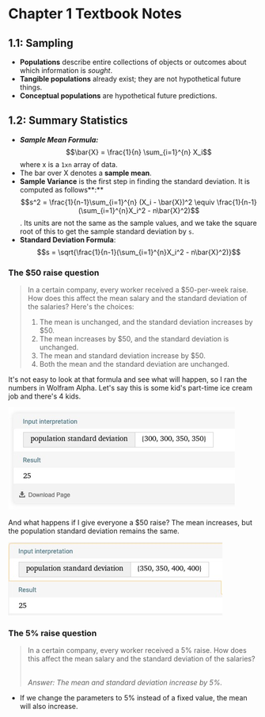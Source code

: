 # Chapter 1 Textbook Notes

## 1.1: Sampling

* **Populations** describe entire collections of objects or outcomes about which information is _sought_.
* **Tangible populations** already exist; they are not hypothetical future things.
* **Conceptual populations** are hypothetical future predictions.&#x20;

## 1.2: Summary Statistics

* _**Sample Mean Formula:**_  $$\bar{X} = \frac{1}{n} \sum_{i=1}^{n} X_i$$  where x is a `1xn` array of data.
* The bar over X denotes a **sample mean**.
* **Sample Variance** is the first step in finding the standard deviation. It is computed as follows**:** $$s^2 = \frac{1}{n-1}\sum_{i=1}^{n} (X_i - \bar{X})^2 \equiv \frac{1}{n-1}(\sum_{i=1}^{n}X_i^2 - n\bar{X}^2)$$. Its units are not the same as the sample values, and we take the square root of this to get the sample standard deviation by `s`.
* **Standard Deviation Formula**: $$s = \sqrt{\frac{1}{n-1}(\sum_{i=1}^{n}X_i^2 - n\bar{X}^2)}$$

### The $50 raise question

> In a certain company, every worker received a $50-per-week raise. How does this affect the mean salary and the standard deviation of the salaries? Here's the choices:
>
> 1. The mean is unchanged, and the standard deviation increases by $50.
> 2. The mean increases by $50, and the standard deviation is unchanged.
> 3. The mean and standard deviation increase by $50.
> 4. Both the mean and the standard deviation are unchanged.

It's not easy to look at that formula and see what will happen, so I ran the numbers in Wolfram Alpha. Let's say this is some kid's part-time ice cream job and there's 4 kids.

![](<../../.gitbook/assets/CleanShot 2022-01-20 at 04.25.12.jpg>)

And what happens if I give everyone a $50 raise? The mean increases, but the population standard deviation remains the same.

![](<../../.gitbook/assets/CleanShot 2022-01-20 at 04.25.42.jpg>)

### The 5% raise question

> In a certain company, every worker received a 5% raise. How does this affect the mean salary and the standard deviation of the salaries?
>
> \
> _Answer: The mean and standard deviation increase by 5%._

* If we change the parameters to 5% instead of a fixed value, the mean will also increase.&#x20;
